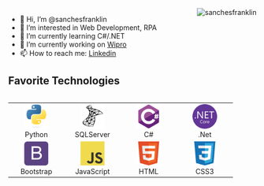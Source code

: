 <a href="#title">
<img align="right" src="https://github-readme-stats.vercel.app/api?username=sanchesfranklin&show_icons=true&locale=en" alt="sanchesfranklin" />
</a>

- 👋 Hi, I’m @sanchesfranklin
- 👀 I’m interested in Web Development, RPA
- 🌱 I’m currently learning C#/.NET
- 🔭 I’m currently working on <a target="_blank" href="https://www.wipro.com/pt-BR/overview/">Wipro</a>
- 📫 How to reach me: <a target="_blank"  href="https://www.linkedin.com/in/sanches-franklin/">Linkedin</a>

## Favorite Technologies

<a align="left">
<table align="left">
    <tr>
        <td align="center" width="100">
            <img src="img/python-original.svg" width="50" height="50" alt="Python" />
            <br>Python
        </td>
        <td align="center" width="100">
            <img src="img/microsoftsqlserver-plain.svg" width="50" height="50" alt="SQLServer" />
            <br>SQLServer
        </td>
        <td align="center" width="100">
            <img src="img/csharp-original.svg" width="50" height="50" alt="C#" />
            <br>C#
        </td>
        <td align="center" width="100">
        <img src="img/dotnetcore-original.svg" width="50" height="50" alt=".Net" />
          <br>.Net
      </td>
      <tr>
        <td align="center" width="100">
              <img src="img/bootstrap-plain.svg" width="50" height="50" alt="Bootstrap" />
          <br>Bootstrap
      </td>
      <td align="center" width="100">
        <img src="img/javascript-original.svg" width="50" height="50" alt="JavaScript" />
        <br>JavaScript
      </td>
      <td align="center" width="100">
        <img src="img/html5-original.svg" width="50" height="50" alt="Html5" />
        <br>HTML
      </td>
      <td align="center" width="100">
        <img src="img/css3-original.svg" width="50" height="50" alt="Css3" />
        <br>CSS3
      </td>
      </tr>
    </tr>
</table>
</a>

<!---
sanchesfranklin/sanchesfranklin is a ✨ special ✨ repository because its `README.md` (this file) appears on your GitHub profile.
You can click the Preview link to take a look at your changes.
--->
